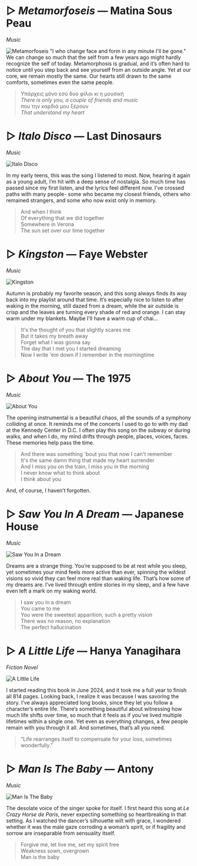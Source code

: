 # ▷ *Metamorfoseis* — Matina Sous Peau
*Music*

![Metamorfoseis](recs/metamorfoseis.jpg) 
"I who change face and form in any minute I'll be gone." We can change so much that the self from a few years ago might hardly recognize the self of today. Metamorphosis is gradual, and it’s often hard to notice until you step back and see yourself from an outside angle. Yet at our core, we remain mostly the same. Our hearts still drawn to the same comforts, sometimes even the same people.


> Υπάρχεις μόνο εσύ δυο φίλοι κι η μουσική     
> *There is only you, a couple of friends and music*     
> που την καρδιά μου ξέρουν   
> *That understand my heart*

# ▷ *Italo Disco* — Last Dinosaurs
*Music*

![Italo Disco](recs/italodisco.jpg) 

In my early teens, this was the song I listened to most. Now, hearing it again as a young adult, I’m hit with a deep sense of nostalgia. So much time has passed since my first listen, and the lyrics feel different now. I’ve crossed paths with many people- some who became my closest friends, others who remained strangers, and some who now exist only in memory. 

> And when I think   
> Of everything that we did together   
> Somewhere in Verona   
> The sun set over our time together   


# ▷ *Kingston* — Faye Webster
*Music*

![Kingston](recs/kingston.jpg) 

Autumn is probably my favorite season, and this song always finds its way back into my playlist around that time. It’s especially nice to listen to after waking in the morning, still dazed from a dream, while the air outside is crisp and the leaves are turning every shade of red and orange. I can stay warm under my blankets. Maybe I'll have a warm cup of chai...

> It's the thought of you that slightly scares me   
> But it takes my breath away   
> Forget what I was gonna say   
> The day that I met you I started dreaming   
> Now I write 'em down if I remember in the morningtime  

# ▷ *About You* — The 1975
*Music*

![About You](recs/aboutyou.jpg)

The opening instrumental is a beautiful chaos, all the sounds of a symphony colliding at once. It reminds me of the concerts I used to go to with my dad at the Kennedy Center in D.C. I often play this song on the subway or during walks, and when I do, my mind drifts through people, places, voices, faces. These memories help pass the time.

> And there was something 'bout you that now I can't remember   
> It's the same damn thing that made my heart surrender    
> And I miss you on the train, I miss you in the morning    
> I never know what to think about    
> I think about you   

And, of course, I haven’t forgotten.

# ▷ *Saw You In A Dream* — Japanese House
*Music*

![Saw You In a Dream](recs/sawyouinadream.jpg)

Dreams are a strange thing. You’re supposed to be at rest while you sleep, yet sometimes your mind feels more active than ever, spinning the wildest visions so vivid they can feel more real than waking life. That’s how some of my dreams are. I’ve lived through entire stories in my sleep, and a few have even left a mark on my waking world.

> I saw you in a dream   
> You came to me   
> You were the sweetest apparition, such a pretty vision     
> There was no reason, no explanation  
> The perfect hallucination  

# ▷ *A Little Life* — Hanya Yanagihara
*Fiction Novel*

![A Little Life](recs/alittlelife.jpg)

I started reading this book in June 2024, and it took me a full year to finish all 814 pages. Looking back, I realize it was because I was savoring the story. I’ve always appreciated long books, since they let you follow a character’s entire life. There’s something beautiful about witnessing how much life shifts over time, so much that it feels as if you’ve lived multiple lifetimes within a single one. Yet even as everything changes, a few people remain with you through it all. And sometimes, that’s all you need.

> “Life rearranges itself to compensate for your loss, sometimes wonderfully.”

# ▷ *Man Is The Baby* — Antony
*Music*

![Man Is The Baby](recs/manisthebaby.jpg)

The desolate voice of the singer spoke for itself. I first heard this song at *Le Crazy Horse de Paris*, never expecting something so heartbreaking in that setting. As I watched the dancer’s silhouette wilt with grace, I wondered whether it was the male gaze corroding a woman’s spirit, or if fragility and sorrow are inseparable from sensuality itself.

> Forgive me, let live me, set my spirit free   
> Weakness sown, overgrown     
> Man is the baby  
